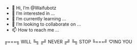 - 👋 Hi, I’m @Waifubotz
- 👀 I’m interested in ...
- 🌱 I’m currently learning ...
- 💞️ I’m looking to collaborate on ...
- 📫 How to reach me ...

<!---
Waifubotz/Waifubotz is a ✨ special ✨ repository because its `README.md` (this file) appears on your GitHub profile.
You can click the Preview link to take a look at your changes.
--->
╔===╗   WILL
╚╗ ╔╝   NEVER
╔╝ ╚╗   STOP
╚===╝   ♡ING YOU
